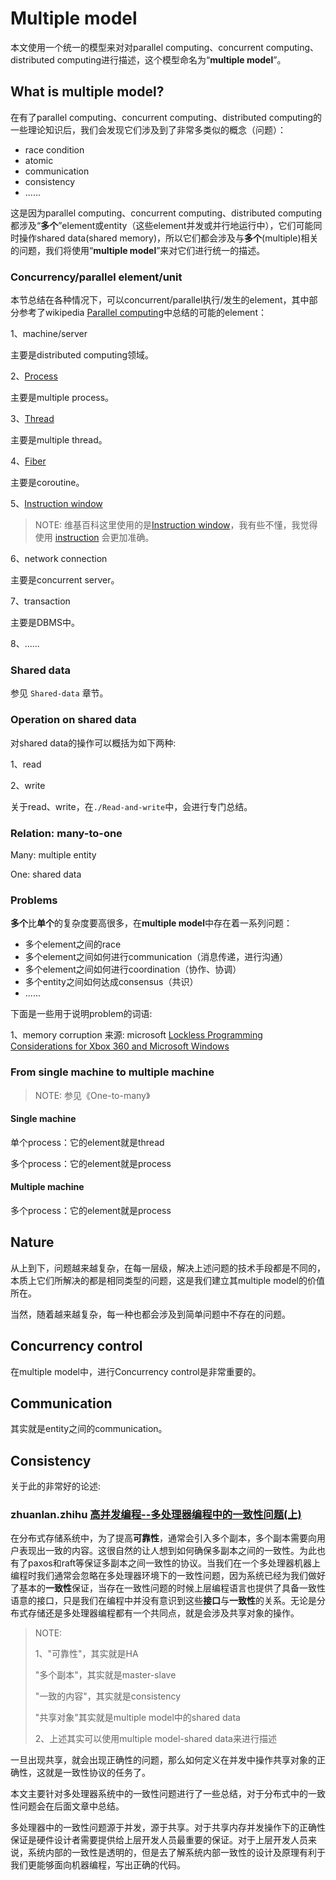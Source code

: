 # Multiple model

本文使用一个统一的模型来对对parallel computing、concurrent computing、distributed computing进行描述，这个模型命名为“**multiple model**”。

## What is multiple model?

在有了parallel computing、concurrent computing、distributed computing的一些理论知识后，我们会发现它们涉及到了非常多类似的概念（问题）：

- race condition
- atomic
- communication
- consistency
- ......

这是因为parallel computing、concurrent computing、distributed computing都涉及“**多个**”element或entity（这些element并发或并行地运行中），它们可能同时操作shared data(shared memory)，所以它们都会涉及与**多个**(multiple)相关的问题，我们将使用“**multiple model**”来对它们进行统一的描述。



### Concurrency/parallel element/unit

本节总结在各种情况下，可以concurrent/parallel执行/发生的element，其中部分参考了wikipedia [Parallel computing](https://en.wikipedia.org/wiki/Parallel_computing)中总结的可能的element：

1、machine/server

主要是distributed computing领域。

2、[Process](https://en.wikipedia.org/wiki/Process_(computing))

主要是multiple process。

3、[Thread](https://en.wikipedia.org/wiki/Thread_(computing))

主要是multiple thread。

4、[Fiber](https://en.wikipedia.org/wiki/Fiber_(computer_science))

主要是coroutine。

5、[Instruction window](https://en.wikipedia.org/wiki/Instruction_window) 

> NOTE: 维基百科这里使用的是[Instruction window](https://en.wikipedia.org/wiki/Instruction_window)，我有些不懂，我觉得使用 [instruction](https://en.wikipedia.org/wiki/Instruction_(computer_science)) 会更加准确。

6、network connection

主要是concurrent server。

7、transaction

主要是DBMS中。

8、......

### Shared data

参见 `Shared-data` 章节。

### Operation on shared data

对shared data的操作可以概括为如下两种:

1、read

2、write

关于read、write，在`./Read-and-write`中，会进行专门总结。

### Relation:  many-to-one

Many: multiple entity

One: shared data



### Problems

**多个**比**单个**的复杂度要高很多，在**multiple model**中存在着一系列问题：

- 多个element之间的race
- 多个element之间如何进行communication（消息传递，进行沟通）
- 多个element之间如何进行coordination（协作、协调）
- 多个entity之间如何达成consensus（共识）
- ......

下面是一些用于说明problem的词语:

1、memory corruption 来源: microsoft [Lockless Programming Considerations for Xbox 360 and Microsoft Windows](https://docs.microsoft.com/en-us/windows/win32/dxtecharts/lockless-programming?redirectedfrom=MSDN)

### From single machine to multiple machine

> NOTE: 参见《One-to-many》

#### Single machine

单个process：它的element就是thread

多个process：它的element就是process

#### Multiple machine

多个process：它的element就是process



## Nature

从上到下，问题越来越复杂，在每一层级，解决上述问题的技术手段都是不同的，本质上它们所解决的都是相同类型的问题，这是我们建立其multiple model的价值所在。

当然，随着越来越复杂，每一种也都会涉及到简单问题中不存在的问题。

## Concurrency control

在multiple model中，进行Concurrency control是非常重要的。



## Communication

其实就是entity之间的communication。



## Consistency

关于此的非常好的论述:

### zhuanlan.zhihu [高并发编程--多处理器编程中的一致性问题(上)](https://zhuanlan.zhihu.com/p/48157076)

在分布式存储系统中，为了提高**可靠性**，通常会引入多个副本，多个副本需要向用户表现出一致的内容。这很自然的让人想到如何确保多副本之间的一致性。为此也有了paxos和raft等保证多副本之间一致性的协议。当我们在一个多处理器机器上编程时我们通常会忽略在多处理器环境下的一致性问题，因为系统已经为我们做好了基本的**一致性**保证，当存在一致性问题的时候上层编程语言也提供了具备一致性语意的接口，只是我们在编程中并没有意识到这些**接口**与**一致性**的关系。无论是分布式存储还是多处理器编程都有一个共同点，就是会涉及共享对象的操作。

> NOTE: 
>
> 1、"可靠性"，其实就是HA
>
> "多个副本"，其实就是master-slave
>
> "一致的内容"，其实就是consistency
>
> "共享对象"其实就是multiple model中的shared data
>
> 2、上述其实可以使用multiple model-shared data来进行描述

一旦出现共享，就会出现正确性的问题，那么如何定义在并发中操作共享对象的正确性，这就是一致性协议的任务了。

本文主要针对多处理器系统中的一致性问题进行了一些总结，对于分布式中的一致性问题会在后面文章中总结。

多处理器中的一致性问题源于并发，源于共享。对于共享内存并发操作下的正确性保证是硬件设计者需要提供给上层开发人员最重要的保证。对于上层开发人员来说，系统内部的一致性是透明的，但是去了解系统内部一致性的设计及原理有利于我们更能够面向机器编程，写出正确的代码。
